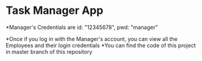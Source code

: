 # Task Manager App
*Manager's Credentials are 
id: "12345678",
pwd: "manager"

*Once if you log in with the Manager's account, you can view all the Employees and their login credentials
*You can find the code of this project in master branch of this repository
